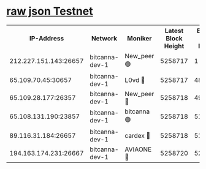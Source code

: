 [raw json Testnet](https://rpc-check.bcat.stavr.tech/bcat/rpc-bcat-result.json)
=


<table><tr><th>IP-Address</th><th>Network</th><th>Moniker</th><th>Latest Block Height</th><th>Earliest Block Height</th><th>Catching Up</th><th>Voting Power</th><th>Scan Time</th></tr><tr><td>212.227.151.143:26657</td><td>bitcanna-dev-1</td><td>New_peer 🟢</td><td>5258717</td><td>1</td><td>False</td><td>0</td><td>2023-11-28T05:45:50.684208977UTC</td></tr><tr><td>65.109.70.45:30657</td><td>bitcanna-dev-1</td><td>L0vd 🔴</td><td>5258717</td><td>4828155</td><td>False</td><td>7920</td><td>2023-11-28T05:45:51.032552544UTC</td></tr><tr><td>65.109.28.177:26357</td><td>bitcanna-dev-1</td><td>New_peer 🔴</td><td>5258718</td><td>4952911</td><td>False</td><td>2237067</td><td>2023-11-28T05:45:57.757129237UTC</td></tr><tr><td>65.108.131.190:23857</td><td>bitcanna-dev-1</td><td>bitcanna 🟢</td><td>5258718</td><td>5158718</td><td>False</td><td>0</td><td>2023-11-28T05:45:58.102077908UTC</td></tr><tr><td>89.116.31.184:26657</td><td>bitcanna-dev-1</td><td>cardex 🔴</td><td>5258718</td><td>5185001</td><td>False</td><td>1</td><td>2023-11-28T05:45:57.438454025UTC</td></tr><tr><td>194.163.174.231:26667</td><td>bitcanna-dev-1</td><td>AVIAONE 🔴</td><td>5258720</td><td>5254521</td><td>False</td><td>1949865</td><td>2023-11-28T05:46:04.579283957UTC</td></tr></table>